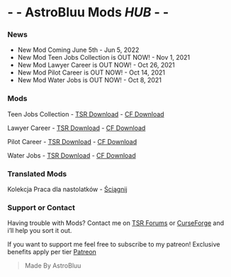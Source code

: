 # - - AstroBluu Mods *HUB* - -

### News

- New Mod Coming June 5th - Jun 5, 2022
- New Mod Teen Jobs Collection is OUT NOW! - Nov 1, 2021
- New Mod Lawyer Career is OUT NOW! - Oct 26, 2021
- New Mod Pilot Career is OUT NOW! - Oct 14, 2021
- New Mod Water Jobs is OUT NOW! - Oct 8, 2021

### Mods

Teen Jobs Collection - [TSR Download](https://www.thesimsresource.com/members/AstroBluu/downloads/details/category/sims4-mods-careers/title/teen-jobs-collection/id/1569759/) - [CF Download](https://www.curseforge.com/simsfour/mods/teen-jobs-collection)

Lawyer Career - [TSR Download](https://www.thesimsresource.com/members/AstroBluu/downloads/details/category/sims4-mods-careers/title/lawyer-career/id/1568410/) - [CF Download](https://www.curseforge.com/simsfour/mods/lawyer-career)

Pilot Career - [TSR Download](https://www.thesimsresource.com/members/AstroBluu/downloads/details/category/sims4-mods-careers/title/pilot-career/id/1566592/) - [CF Download](https://www.curseforge.com/simsfour/mods/pilot-career)

Water Jobs - [TSR Download](https://www.thesimsresource.com/members/AstroBluu/downloads/details/category/sims4-mods-careers/title/water-jobs-careers/id/1566081/) - [CF Download](https://www.curseforge.com/simsfour/mods/water-jobs-careers)

### Translated Mods

Kolekcja Praca dla nastolatków - [Ściągnij](https://drive.google.com/file/d/1lfBVFro25-V59SjI1ePUGUMIoz5--oLt/view?usp=sharing)

### Support or Contact

Having trouble with Mods? Contact me on [TSR Forums](https://forums.thesimsresource.com/profile/4170091-astrobluu/) or [CurseForge](https://www.curseforge.com/members/astroobluu/projects) and i’ll help you sort it out.

If you want to support me feel free to subscribe to my patreon! Exclusive benefits apply per tier [Patreon](https://www.patreon.com/astrooo)

> Made By AstroBluu

<!-- ASW Made By AstroBluu -->
